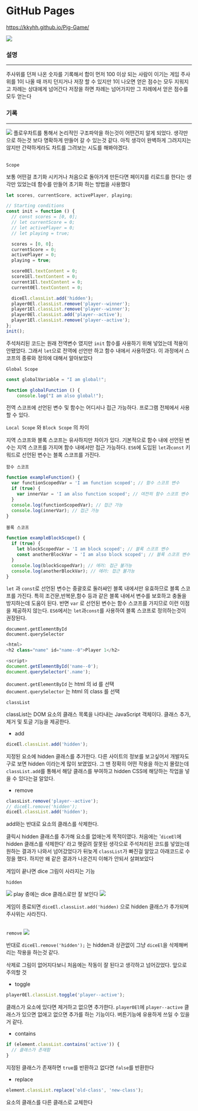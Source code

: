 # GitHub Pages

https://kkyhh.github.io/Pig-Game/

<img src="./pigGame.png">

### 설명

---

주사위를 던져 나온 숫자를 기록해서 합이 먼저 100 이상 되는 사람이 이기는 게임 주사위를 1이 나올 때 까지 던지거나 저장 할 수 있지만 1이 나오면 얻은 점수는 모두 지워지고 차례는 상대에게 넘어간다 저장을 하면 차례는 넘어가지만 그 차례에서 얻은 점수를 모두 얻는다

### 기록

---

<img src="./pigGameFlow.png">
플로우차트를 통해서 논리적인 구조파악을 하는것이 어떤건지 알게 되었다. 생각만으로 하는것 보다 명확하게 만들어 갈 수 있는것 같다. 아직 생각이 완벽하게 그려지지는 않지만 간략하게라도 차트를 그려보는 시도를 해봐야겠다.
<br><br>

`Scope`

보통 어떤걸 초기화 시키거나 처음으로 돌아가게 만든다면 페이지를 리로드를 한다는 생각만 있었는데 함수를 만들어 초기화 하는 방법을 사용했다

```javascript
let scores, currentScore, activePlayer, playing;

// Starting conditions
const init = function () {
  // const scores = [0, 0];
  // let currentScore = 0;
  // let activePlayer = 0;
  // let playing = true;

  scores = [0, 0];
  currentScore = 0;
  activePlayer = 0;
  playing = true;

  score0El.textContent = 0;
  score1El.textContent = 0;
  current1El.textContent = 0;
  current0El.textContent = 0;

  diceEl.classList.add('hidden');
  player0El.classList.remove('player--winner');
  player1El.classList.remove('player--winner');
  player0El.classList.add('player--active');
  player1El.classList.remove('player--active');
};
init();
```

주석처리된 코드는 원래 전역변수 였지만 `init` 함수를 사용하기 위해 넣었는데 적용이 안됐었다. 그래서 `let`으로 전역에 선언만 하고 함수 내에서 사용하였다. 이 과정에서 스코프의 종류와 정의에 대해서 알아보았다

`Global Scope`

```javascript
const globalVariable = "I am global!";

function globalFunction () {
	console.log("I am also global!");
```

전역 스코프에 선언된 변수 및 함수는 어디서나 접근 가능하다. 프로그램 전체에서 사용할 수 있다.

`Local Scope` 와 `Block Scope` 의 차이

지역 스코프와 블록 스코프는 유사하지만 차이가 있다. 기본적으로 함수 내에 선언된 변수는 지역 스코프를 가지며 함수 내에서만 접근 가능하다. `ES6`에 도입된 `let`과`const` 키워드로 선언된 변수는 블록 스코프를 가진다.

`함수 스코프`

```javascript
function exampleFunction() {
  var functionScopedVar = 'I am function scoped'; // 함수 스코프 변수
  if (true) {
    var innerVar = 'I am also function scoped'; // 여전히 함수 스코프 변수
  }
  console.log(functionScopedVar); // 접근 가능
  console.log(innerVar); // 접근 가능
}
```

`블록 스코프`

```javascript
function exampleBlockScope() {
  if (true) {
    let blockScopedVar = 'I am block scoped'; // 블록 스코프 변수
    const anotherBlockVar = 'I am also block scoped'; // 블록 스코프 변수
  }
  console.log(blockScopedVar); // 에러: 접근 불가능
  console.log(anotherBlockVar); // 에러: 접근 불가능
}
```

`let` 과 `const`로 선언된 변수는 중괄호로 둘러싸인 블록 내에서만 유효하므로 블록 스코프를 가진다. 특히 조건문,반복문,함수 등과 같은 블록 내에서 변수를 보호하고 충돌을 방지하는데 도움이 된다. 반면 `var` 로 선언된 변수는 함수 스코프를 가지므로 이런 이점을 제공하지 않는다. `ES6`에서는 `let`과`const`를 사용하여 블록 스코프로 정의하는것이 권장된다.

`document.getElementById`\
`document.querySelector`

```javascript
<html>
<h2 class="name" id="name--0">Player 1</h2>

<script>
document.getElementById('name--0');
document.querySelector('.name');
```

`document.getElementById` 는 html 의 id 를 선택\
`document.querySelector` 는 html 의 class 를 선택

`classList`

classList는 DOM 요소의 클래스 목록을 나타내는 JavaScript 객체이다. 클래스 추가,제거 및 토글 기능을 제공한다.

- add

```javascript
diceEl.classList.add('hidden');
```

지정된 요소에 hidden 클래스를 추가한다. 다른 사이트의 정보를 보고싶어서 개발자도구로 보면 hidden 이라는게 많이 보였었다. 그 땐 정확히 어떤 작용을 하는지 몰랐는데 `classList.add`를 통해서 해당 클래스를 부여하고 hidden CSS에 해당하는 작업을 넣을 수 있다는걸 알았다.

- remove

```javascript
classList.remove('player--active');
// diceEl.remove('hidden');
diceEl.classList.add('hidden');
```

add와는 반대로 요소의 클래스를 삭제한다.

클릭시 hidden 클래스를 추가해 요소를 없애는게 목적이였다. 처음에는 '`diceEl`에 hidden 클래스를 삭제한다' 라고 헷갈려 잘못된 생각으로 주석처리된 코드를 넣었는데 원하는 결과가 나와서 넘어갔었다가 뒤늦게 `classList`가 빠진걸 알았고 아래코드로 수정을 했다. 하지만 왜 같은 결과가 나온건지 이해가 안되서 살펴보았다

게임이 끝나면 dice 그림이 사라지는 기능

`hidden`

<img src="./hidden1.png">
play 중에는 dice 클래스로만 잘 보인다

<img src="./hidden2.png">

게임이 종료되면 `diceEl.classList.add('hidden)` 으로 hidden 클래스가 추가되며 주사위는 사라진다.
<br><br>

`remove`
<img src="./remove.png">

반대로 `diceEl.remove('hidden');` 는 hidden과 상관없이 그냥 `diceEl`을 삭제해버리는 작용을 하는것 같다.

삭제로 그림이 없어지다보니 처음에는 작동이 잘 된다고 생각하고 넘어갔었다. 앞으로 주의할 것

- toggle

```javascript
player0El.classList.toggle('player--active');
```

클래스가 요소에 있다면 제거하고 없으면 추가한다. `player0El`에 `player--active` 클래스가 있으면 없애고 없으면 추가를 하는 기능이다. 버튼기능에 유용하게 쓰일 수 있을거 같다.

- contains

```javascript
if (element.classList.contains('active')) {
  // 클래스가 존재함
}
```

지정된 클래스가 존재하면 `true`를 반환하고 없다면 `false`를 반환한다

- replace

```javascript
element.classList.replace('old-class', 'new-class');
```

요소의 클래스를 다른 클래스로 교체한다
